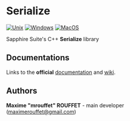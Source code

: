 # Serialize

[![Unix](https://github.com/SapphireSuite/Serialize/actions/workflows/test_unix.yml/badge.svg)](https://github.com/SapphireSuite/Serialize/actions/workflows/test_unix.yml)
[![Windows](https://github.com/SapphireSuite/Serialize/actions/workflows/test_windows.yml/badge.svg)](https://github.com/SapphireSuite/Serialize/actions/workflows/test_windows.yml)
[![MacOS](https://github.com/SapphireSuite/Serialize/actions/workflows/test_macos.yml/badge.svg)](https://github.com/SapphireSuite/Serialize/actions/workflows/test_macos.yml)

Sapphire Suite's C++ **Serialize** library


## Documentations

Links to the **official** [documentation](https://SapphireSuite.github.io/Serializze/) and [wiki](https://github.com/SapphireSuite/Serializze/wiki).


## Authors

**Maxime "mrouffet" ROUFFET** - main developer (maximerouffet@gmail.com)
